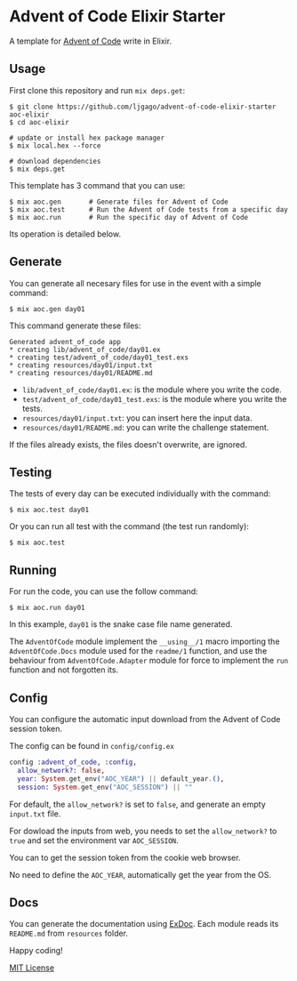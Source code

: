 # Advent of Code Elixir Starter

<!-- MDOC !-->

A template for [Advent of Code](https://adventofcode.com) write in Elixir.

## Usage

First clone this repository and run `mix deps.get`:

    $ git clone https://github.com/ljgago/advent-of-code-elixir-starter aoc-elixir
    $ cd aoc-elixir

    # update or install hex package manager
    $ mix local.hex --force

    # download dependencies
    $ mix deps.get

This template has 3 command that you can use:

    $ mix aoc.gen       # Generate files for Advent of Code
    $ mix aoc.test      # Run the Advent of Code tests from a specific day
    $ mix aoc.run       # Run the specific day of Advent of Code

Its operation is detailed below.

## Generate

You can generate all necesary files for use in the event with a simple
command:

    $ mix aoc.gen day01

This command generate these files:

    Generated advent_of_code app
    * creating lib/advent_of_code/day01.ex
    * creating test/advent_of_code/day01_test.exs
    * creating resources/day01/input.txt
    * creating resources/day01/README.md

- `lib/advent_of_code/day01.ex`: is the module where you write the code.
- `test/advent_of_code/day01_test.exs`: is the module where you write the tests.
- `resources/day01/input.txt`: you can insert here the input data.
- `resources/day01/README.md`: you can write the challenge statement.

If the files already exists, the files doesn't overwrite, are ignored.

## Testing

The tests of every day can be executed individually with the command:

    $ mix aoc.test day01

Or you can run all test with the command (the test run randomly):

    $ mix aoc.test

## Running

For run the code, you can use the follow command:

    $ mix aoc.run day01

In this example, `day01` is the snake case file name generated.

The `AdventOfCode` module implement the `__using__/1` macro importing the
`AdventOfCode.Docs` module used for the `readme/1` function, and use the
behaviour from `AdventOfCode.Adapter` module for force to implement the `run`
function and not forgotten its.

## Config

You can configure the automatic input download from the Advent of Code
session token.

The config can be found in `config/config.ex`

```elixir
config :advent_of_code, :config,
  allow_network?: false,
  year: System.get_env("AOC_YEAR") || default_year.(),
  session: System.get_env("AOC_SESSION") || ""
```

For default, the `allow_network?` is set to `false`, and generate an
empty `input.txt` file.

For dowload the inputs from web, you needs to set the `allow_network?` to `true`
and set the environment var `AOC_SESSION`.

You can to get the session token from the cookie web browser.

No need to define the `AOC_YEAR`, automatically get the year from the OS.

## Docs

You can generate the documentation using [ExDoc](https://github.com/elixir-lang/ex_doc).
Each module reads its `README.md` from `resources` folder.

Happy coding!

[MIT License](LICENSE)
